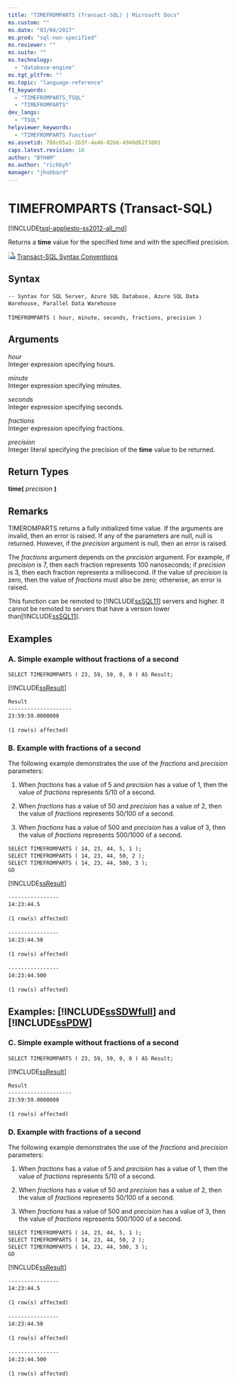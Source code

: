 ```yaml
---
title: "TIMEFROMPARTS (Transact-SQL) | Microsoft Docs"
ms.custom: ""
ms.date: "03/04/2017"
ms.prod: "sql-non-specified"
ms.reviewer: ""
ms.suite: ""
ms.technology: 
  - "database-engine"
ms.tgt_pltfrm: ""
ms.topic: "language-reference"
f1_keywords: 
  - "TIMEFROMPARTS_TSQL"
  - "TIMEFROMPARTS"
dev_langs: 
  - "TSQL"
helpviewer_keywords: 
  - "TIMEFROMPARTS function"
ms.assetid: 786c65a1-2b3f-4e4b-82b6-4940d62f3801
caps.latest.revision: 16
author: "BYHAM"
ms.author: "rickbyh"
manager: "jhubbard"
---
```

# TIMEFROMPARTS (Transact-SQL)
[!INCLUDE[tsql-appliesto-ss2012-all_md](../../includes/tsql-appliesto-ss2012-all-md.md)]

  Returns a **time** value for the specified time and with the specified precision.  
  
 ![Topic link icon](../../database-engine/configure-windows/media/topic-link.gif "Topic link icon") [Transact-SQL Syntax Conventions](../../t-sql/language-elements/transact-sql-syntax-conventions-transact-sql.md)  
  
## Syntax  
  
```  
-- Syntax for SQL Server, Azure SQL Database, Azure SQL Data Warehouse, Parallel Data Warehouse  
  
TIMEFROMPARTS ( hour, minute, seconds, fractions, precision )  
```  
  
## Arguments  
 *hour*  
 Integer expression specifying hours.  
  
 *minute*  
 Integer expression specifying minutes.  
  
 *seconds*  
 Integer expression specifying seconds.  
  
 *fractions*  
 Integer expression specifying fractions.  
  
 *precision*  
 Integer literal specifying the precision of the **time** value to be returned.  
  
## Return Types  
 **time(** *precision* **)**  
  
## Remarks  
 TIMEROMPARTS returns a fully initialized time value. If the arguments are invalid, then an error is raised. If any of the parameters are null, null is returned. However, if the *precision* argument is null, then an error is raised.  
  
 The *fractions* argument depends on the *precision* argument. For example, if *precision* is 7, then each fraction represents 100 nanoseconds; if *precision* is 3, then each fraction represents a millisecond. If the value of *precision* is zero, then the value of *fractions* must also be zero; otherwise, an error is raised.  
  
 This function can be remoted to [!INCLUDE[ssSQL11](../../includes/sssql11-md.md)] servers and higher. It cannot be remoted to servers that have a version lower than[!INCLUDE[ssSQL11](../../includes/sssql11-md.md)].  
  
## Examples  
  
### A. Simple example without fractions of a second  
  
```  
SELECT TIMEFROMPARTS ( 23, 59, 59, 0, 0 ) AS Result;  
```  
  
 [!INCLUDE[ssResult](../../includes/ssresult-md.md)]  
  
```  
Result  
--------------------  
23:59:59.0000000  
  
(1 row(s) affected)  
```  
  
### B. Example with fractions of a second  
 The following example demonstrates the use of the *fractions* and *precision* parameters:  
  
1.  When *fractions* has a value of 5 and *precision* has a value of 1, then the value of *fractions* represents 5/10 of a second.  
  
2.  When *fractions* has a value of 50 and *precision* has a value of 2, then the value of *fractions* represents 50/100 of a second.  
  
3.  When *fractions* has a value of 500 and *precision* has a value of 3, then the value of *fractions* represents 500/1000 of a second.  
  
```tsql  
SELECT TIMEFROMPARTS ( 14, 23, 44, 5, 1 );  
SELECT TIMEFROMPARTS ( 14, 23, 44, 50, 2 );  
SELECT TIMEFROMPARTS ( 14, 23, 44, 500, 3 );  
GO  
```  
  
 [!INCLUDE[ssResult](../../includes/ssresult-md.md)]  
  
```  
----------------  
14:23:44.5  
  
(1 row(s) affected)  
  
----------------  
14:23:44.50  
  
(1 row(s) affected)  
  
----------------  
14:23:44.500  
  
(1 row(s) affected)  
```  
  
## Examples: [!INCLUDE[ssSDWfull](../../includes/sssdwfull-md.md)] and [!INCLUDE[ssPDW](../../includes/sspdw-md.md)]  
  
### C. Simple example without fractions of a second  
  
```  
SELECT TIMEFROMPARTS ( 23, 59, 59, 0, 0 ) AS Result;  
```  
  
 [!INCLUDE[ssResult](../../includes/ssresult-md.md)]  
  
```  
Result  
--------------------  
23:59:59.0000000  
  
(1 row(s) affected)  
```  
  
### D. Example with fractions of a second  
 The following example demonstrates the use of the *fractions* and *precision* parameters:  
  
1.  When *fractions* has a value of 5 and *precision* has a value of 1, then the value of *fractions* represents 5/10 of a second.  
  
2.  When *fractions* has a value of 50 and *precision* has a value of 2, then the value of *fractions* represents 50/100 of a second.  
  
3.  When *fractions* has a value of 500 and *precision* has a value of 3, then the value of *fractions* represents 500/1000 of a second.  
  
```tsql  
SELECT TIMEFROMPARTS ( 14, 23, 44, 5, 1 );  
SELECT TIMEFROMPARTS ( 14, 23, 44, 50, 2 );  
SELECT TIMEFROMPARTS ( 14, 23, 44, 500, 3 );  
GO  
```  
  
 [!INCLUDE[ssResult](../../includes/ssresult-md.md)]  
  
```  
----------------  
14:23:44.5  
  
(1 row(s) affected)  
  
----------------  
14:23:44.50  
  
(1 row(s) affected)  
  
----------------  
14:23:44.500  
  
(1 row(s) affected)  
```  
  
  

